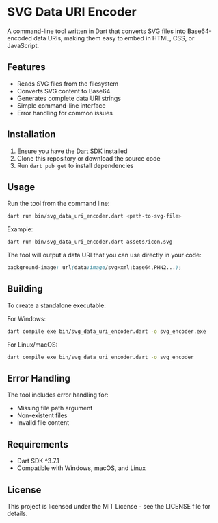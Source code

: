 # SVG Data URI Encoder

A command-line tool written in Dart that converts SVG files into Base64-encoded data URIs, making them easy to embed in HTML, CSS, or JavaScript.

## Features

- Reads SVG files from the filesystem
- Converts SVG content to Base64
- Generates complete data URI strings
- Simple command-line interface
- Error handling for common issues

## Installation

1. Ensure you have the [Dart SDK](https://dart.dev/get-dart) installed
2. Clone this repository or download the source code
3. Run `dart pub get` to install dependencies

## Usage

Run the tool from the command line:

```bash
dart run bin/svg_data_uri_encoder.dart <path-to-svg-file>
```

Example:
```bash
dart run bin/svg_data_uri_encoder.dart assets/icon.svg
```

The tool will output a data URI that you can use directly in your code:
```css
background-image: url(data:image/svg+xml;base64,PHN2...);
```

## Building

To create a standalone executable:

For Windows:
```bash
dart compile exe bin/svg_data_uri_encoder.dart -o svg_encoder.exe
```

For Linux/macOS:
```bash
dart compile exe bin/svg_data_uri_encoder.dart -o svg_encoder
```

## Error Handling

The tool includes error handling for:

- Missing file path argument
- Non-existent files
- Invalid file content

## Requirements

- Dart SDK ^3.7.1
- Compatible with Windows, macOS, and Linux

## License

This project is licensed under the MIT License - see the LICENSE file for details.
